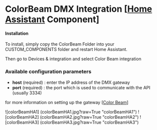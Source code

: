 # ColorBeam DMX Integration [[Home Assistant](https://www.home-assistant.io/) Component]

#### Installation

To install, simply copy the ColorBeam Folder into your CUSTOM_COMPONENTS folder and restart Home Assistant.

Then go to Devices & integration and select Color Beam integration

### Available configuration parameters

* **host** (required) : enter the IP address of the DMX gateway
* **port** (required) : the port which is used to communicate with the API (usually 3334)

for more information on setting up the gateway [[Color Beam](https://colorbeamlighting.com)]

![colorBeamHA1] (colorBeamHA1.jpg?raw=True "colorBeamHA1")
![colorBeamHA2] (colorBeamHA2.jpg?raw=True "colorBeamHA2")
![colorBeamHA3] (colorBeamHA3.jpg?raw=True "colorBeamHA3")


